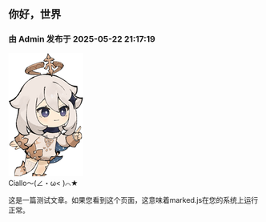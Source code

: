 ## 你好，世界
### 由 Admin 发布于 2025-05-22 21:17:19
![Paimon](/img/paimon.png)<br>
Ciallo～(∠・ω< )⌒★

这是一篇测试文章。如果您看到这个页面，这意味着marked.js在您的系统上运行正常。
